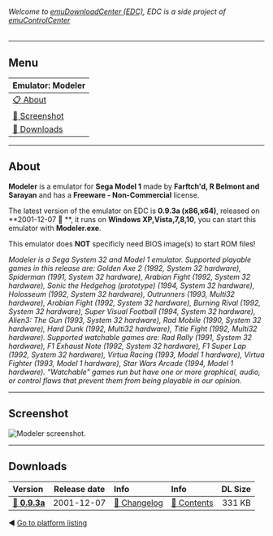 ###### Welcome to [emuDownloadCenter (EDC)](https://github.com/PhoenixInteractiveNL/emuDownloadCenter/wiki/), EDC is a side project of [emuControlCenter](https://github.com/PhoenixInteractiveNL/emuControlCenter/wiki/)
***
## Menu
| **Emulator: Modeler** |
|:---------|
| [:clipboard: About](#about) |
| [:sunrise: Screenshot](#screenshot) |
| [:floppy_disk: Downloads](#downloads) |
***
## About
**Modeler** is a emulator for **Sega Model 1** made by **Farftch'd, R Belmont and Sarayan** and has a **Freeware - Non-Commercial** license.

The latest version of the emulator on EDC is **0.9.3a (x86,x64)**, released on **2001-12-07 :triangular_flag_on_post: **, it runs on **Windows XP,Vista,7,8,10**, you can start this emulator with **Modeler.exe**.

This emulator does **NOT** specificly need BIOS image(s) to start ROM files!

_Modeler is a Sega System 32 and Model 1 emulator. Supported playable games in this release are: Golden Axe 2 (1992, System 32 hardware), Spiderman (1991, System 32 hardware), Arabian Fight (1992, System 32 hardware), Sonic the Hedgehog (prototype) (1994, System 32 hardware), Holosseum (1992, System 32 hardware), Outrunners (1993, Multi32 hardware), Arabian Fight (1992, System 32 hardware), Burning Rival (1992, System 32 hardware), Super Visual Football (1994, System 32 hardware), Alien3: The Gun (1993, System 32 hardware), Rad Mobile (1990, System 32 hardware), Hard Dunk (1992, Multi32 hardware), Title Fight (1992, Multi32 hardware). Supported watchable games are: Rad Rally (1991, System 32 hardware), F1 Exhaust Note (1992, System 32 hardware), F1 Super Lap (1992, System 32 hardware), Virtua Racing (1993, Model 1 hardware), Virtua Fighter (1993, Model 1 hardware), Star Wars Arcade (1994, Model 1 hardware). "Watchable" games run but have one or more graphical, audio, or control flaws that prevent them from being playable in our opinion._
***
## Screenshot
![](https://raw.githubusercontent.com/PhoenixInteractiveNL/emuDownloadCenter/master/hooks/modeler/screen.jpg "Modeler screenshot.")
***
## Downloads
| Version  | Release date  | Info       | Info       | DL Size    |
|:---------|:-------------:|:-----------|:-----------|-----------:|
| [:floppy_disk: **0.9.3a**](https://github.com/PhoenixInteractiveNL/edc-repo0004/raw/master/modeler/0.9.3a.7z) | 2001-12-07 | [:page_facing_up: Changelog](https://github.com/PhoenixInteractiveNL/edc-repo0004/blob/master/modeler/0.9.3a_changelog.txt) | [:mag_right: Contents](https://github.com/PhoenixInteractiveNL/edc-repo0004/blob/master/modeler/0.9.3a_contents.txt) | 331 KB |

:arrow_backward: [Go to platform listing](https://github.com/PhoenixInteractiveNL/emuDownloadCenter/wiki/EDC-Platform-List)
